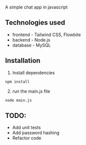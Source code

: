 A simple chat app in javascript

## Technologies used
- frontend - Tailwind CSS, Flowbite
- backend - Node.js
- database - MySQL

## Installation
1. Install dependencies
```bash
npm install
```
2. run the main.js file
```bash
node main.js
```

## TODO:
- Add unit tests
- Add password hashing
- Refactor code
